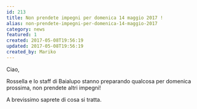 ```yaml
---
id: 213
title: Non prendete impegni per domenica 14 maggio 2017 !
alias: non-prendete-impegni-per-domenica-14-maggio-2017
category: news
featured: 1
created: 2017-05-08T19:56:19
updated: 2017-05-08T19:56:19
created_by: Mariko
---
```

<p>
 Ciao,
</p>
<p>
 Rossella e lo staff di Baialupo stanno preparando qualcosa per domenica prossima, non prendete altri impegni!
</p>
<p>
 A brevissimo saprete di cosa si tratta.
</p>
